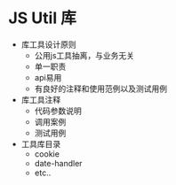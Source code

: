 # JS Util 库

- 库工具设计原则
  - 公用js工具抽离，与业务无关
  - 单一职责
  - api易用
  - 有良好的注释和使用范例以及测试用例
- 库工具注释
  - 代码参数说明
  - 调用案例
  - 测试用例
- 工具库目录
  - cookie
  - date-handler
  - etc..